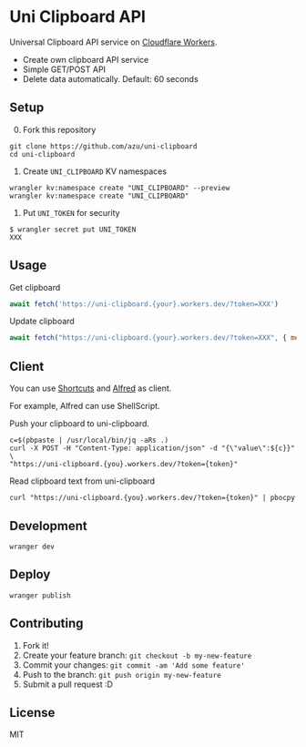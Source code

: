 # Uni Clipboard API

Universal Clipboard API service on [Cloudflare Workers](https://workers.cloudflare.com/).

- Create own clipboard API service
- Simple GET/POST API
- Delete data automatically. Default: 60 seconds

## Setup

0. Fork this repository

```
git clone https://github.com/azu/uni-clipboard
cd uni-clipboard
```

1. Create `UNI_CLIPBOARD` KV namespaces

```shell
wrangler kv:namespace create "UNI_CLIPBOARD" --preview
wrangler kv:namespace create "UNI_CLIPBOARD"
```

1. Put `UNI_TOKEN` for security

```shell
$ wrangler secret put UNI_TOKEN
XXX
```

## Usage

Get clipboard

```js
await fetch('https://uni-clipboard.{your}.workers.dev/?token=XXX')
```

Update clipboard

```js
await fetch("https://uni-clipboard.{your}.workers.dev/?token=XXX", { method: "post", body: "New Content"})
```

## Client

You can use [Shortcuts](https://apps.apple.com/us/app/shortcuts/id915249334) and [Alfred](https://www.alfredapp.com/) as client.


For example, Alfred can use ShellScript.

Push your clipboard to uni-clipboard.

```shell
c=$(pbpaste | /usr/local/bin/jq -aRs .)
curl -X POST -H "Content-Type: application/json" -d "{\"value\":${c}}" \
"https://uni-clipboard.{you}.workers.dev/?token={token}"
```

Read clipboard text from uni-clipboard

```shll
curl "https://uni-clipboard.{you}.workers.dev/?token={token}" | pbocpy
```

## Development

    wranger dev

## Deploy

    wranger publish

## Contributing

1. Fork it!
2. Create your feature branch: `git checkout -b my-new-feature`
3. Commit your changes: `git commit -am 'Add some feature'`
4. Push to the branch: `git push origin my-new-feature`
5. Submit a pull request :D

## License

MIT
